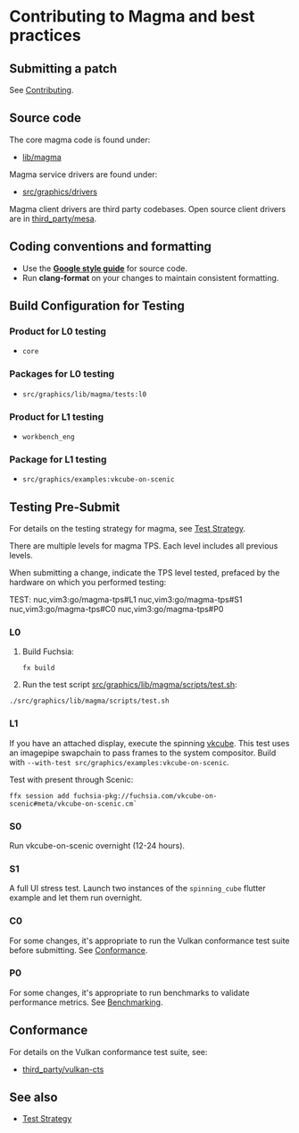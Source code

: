 # Contributing to Magma and best practices

## Submitting a patch

See [Contributing](/CONTRIBUTING.md).

## Source code

The core magma code is found under:

* [lib/magma](/src/graphics/lib/magma)

Magma service drivers are found under:

* [src/graphics/drivers](/src/graphics/drivers)

Magma client drivers are third party codebases.  Open source client drivers
are in [third_party/mesa](https://fuchsia.googlesource.com/third_party/mesa).

## Coding conventions and formatting

* Use the
  **[Google style guide](https://google.github.io/styleguide/cppguide.html)**
  for source code.
* Run **clang-format** on your changes to maintain consistent formatting.

## Build Configuration for Testing

### Product for L0 testing

* `core`

### Packages for L0 testing

* `src/graphics/lib/magma/tests:l0`

### Product for L1 testing

* `workbench_eng`

### Package for L1 testing

* `src/graphics/examples:vkcube-on-scenic`

## Testing Pre-Submit

For details on the testing strategy for magma, see [Test Strategy](test_strategy.md).

There are multiple levels for magma TPS. Each level includes all previous
levels.

When submitting a change, indicate the TPS level tested, prefaced by the
hardware on which you performed testing:

TEST:
nuc,vim3:go/magma-tps#L1
nuc,vim3:go/magma-tps#S1
nuc,vim3:go/magma-tps#C0
nuc,vim3:go/magma-tps#P0

### L0

1. Build Fuchsia:

   ```posix-terminal
   fx build
   ```

2. Run the test script
   [src/graphics/lib/magma/scripts/test.sh](/src/graphics/lib/magma/scripts/test.sh):

  ```posix-terminal
  ./src/graphics/lib/magma/scripts/test.sh
  ```

### L1

If you have an attached display, execute the spinning
[vkcube](/src/graphics/examples/vkcube). This test uses an imagepipe swapchain
to pass frames to the system compositor. Build with
`--with-test src/graphics/examples:vkcube-on-scenic`.

Test with present through Scenic:

```posix-terminal
ffx session add fuchsia-pkg://fuchsia.com/vkcube-on-scenic#meta/vkcube-on-scenic.cm`
```

### S0

Run vkcube-on-scenic overnight (12-24 hours).

### S1

A full UI stress test. Launch two instances of the `spinning_cube` flutter
 example and let them run overnight.

### C0

For some changes, it's appropriate to run the Vulkan conformance test suite
before submitting. See [Conformance](#conformance).

### P0

For some changes, it's appropriate to run benchmarks to validate performance
metrics. See [Benchmarking](#benchmarking).

## Conformance

For details on the Vulkan conformance test suite, see:

* [third_party/vulkan-cts](https://fuchsia.googlesource.com/third_party/vulkan-cts/+/HEAD/README.md)

## See also

* [Test Strategy](test_strategy.md)
